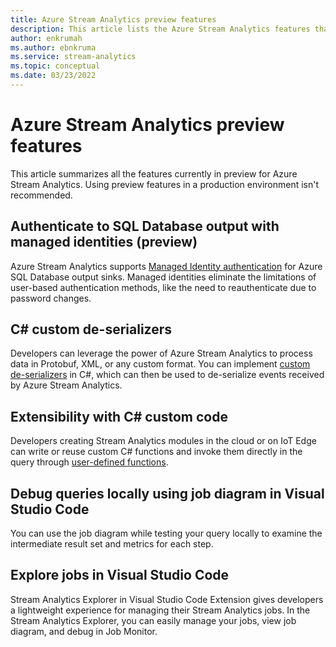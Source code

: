 ```yaml
---
title: Azure Stream Analytics preview features
description: This article lists the Azure Stream Analytics features that are currently in preview
author: enkrumah
ms.author: ebnkruma
ms.service: stream-analytics
ms.topic: conceptual
ms.date: 03/23/2022
---
```


# Azure Stream Analytics preview features

This article summarizes all the features currently in preview for Azure Stream Analytics. Using preview features in a production environment isn't recommended.

## Authenticate to SQL Database output with managed identities (preview)

Azure Stream Analytics supports [Managed Identity authentication](../active-directory/managed-identities-azure-resources/overview.md) for Azure SQL Database output sinks. Managed identities eliminate the limitations of user-based authentication methods, like the need to reauthenticate due to password changes. 

## C# custom de-serializers
Developers can leverage the power of Azure Stream Analytics to process data in Protobuf, XML, or any custom format. You can implement [custom de-serializers](custom-deserializer-examples.md) in C#, which can then be used to de-serialize events received by Azure Stream Analytics.

## Extensibility with C# custom code

Developers creating Stream Analytics modules in the cloud or on IoT Edge can write or reuse custom C# functions and invoke them directly in the query through [user-defined functions](stream-analytics-edge-csharp-udf-methods.md).

## Debug queries locally using job diagram in Visual Studio Code

You can use the job diagram while testing your query locally to examine the intermediate result set and metrics for each step.

## Explore jobs in Visual Studio Code

Stream Analytics Explorer in Visual Studio Code Extension gives developers a lightweight experience for managing their Stream Analytics jobs. In the Stream Analytics Explorer, you can easily manage your jobs, view job diagram, and debug in Job Monitor.

